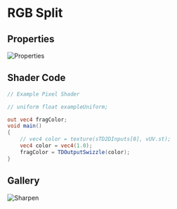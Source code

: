# RGB Split

## Properties
![Properties](https://user-images.githubusercontent.com/21966381/115397191-cbfde780-a220-11eb-9866-8bca851a3479.JPG)

## Shader Code

```glsl
// Example Pixel Shader

// uniform float exampleUniform;

out vec4 fragColor;
void main()
{
	// vec4 color = texture(sTD2DInputs[0], vUV.st);
	vec4 color = vec4(1.0);
	fragColor = TDOutputSwizzle(color);
}
```

## Gallery

![Sharpen](https://user-images.githubusercontent.com/21966381/115665362-2c566b80-a37e-11eb-9fa8-900a5b1252d6.jpg)
